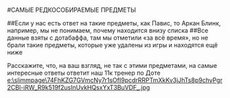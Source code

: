 #САМЫЕ РЕДКОСОБИРАЕМЫЕ ПРЕДМЕТЫ

##Если у нас есть ответ на такие предметы, как Павис, то Аркан Блинк, например, мы не понимаем, почему находится внизу списка
##Все данные взяты с дотабаффа, там мы отметили «за всё время», но не брали такие предметы, которые уже удалены из игры и находятся ещё ниже

Расскажите, что, на ваш взгляд, не так с этими предметами, на самые интересные ответы ответит наш 11к тренер по Доте
[e:\slimmpage\74FhKZG7GVmcNy7r1sOfI9pcdrRRPTmXkKv3jJhTs8p9chyPgr2CBl-iRW_R9k519f2usInUvkHQsxYxT3BuVDF_.jpg](https://upload.wikimedia.org/wikipedia/ru/thumb/8/8e/%D0%9E%D0%B1%D0%BB%D0%BE%D0%B6%D0%BA%D0%B0_Dota_2.jpg/330px-%D0%9E%D0%B1%D0%BB%D0%BE%D0%B6%D0%BA%D0%B0_Dota_2.jpg)